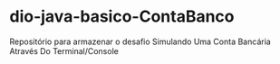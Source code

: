 # dio-java-basico-ContaBanco
Repositório para armazenar o desafio Simulando Uma Conta Bancária Através Do Terminal/Console
